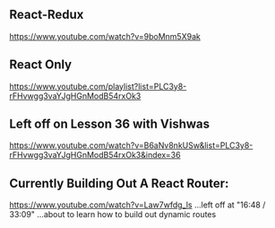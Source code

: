 ## React-Redux
https://www.youtube.com/watch?v=9boMnm5X9ak

## React Only
https://www.youtube.com/playlist?list=PLC3y8-rFHvwgg3vaYJgHGnModB54rxOk3

## Left off on Lesson 36 with Vishwas
https://www.youtube.com/watch?v=B6aNv8nkUSw&list=PLC3y8-rFHvwgg3vaYJgHGnModB54rxOk3&index=36

## Currently Building Out A React Router:
https://www.youtube.com/watch?v=Law7wfdg_ls
...left off at "16:48 / 33:09"
...about to learn how to build out dynamic routes
